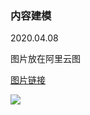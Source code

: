 ### 内容建模
2020.04.08

图片放在阿里云图

[图片链接](https://ae01.alicdn.com/kf/H2d4555f5d6194e55845de4af372c32b9Z.jpg)

![](https://ae01.alicdn.com/kf/H2d4555f5d6194e55845de4af372c32b9Z.jpg)


